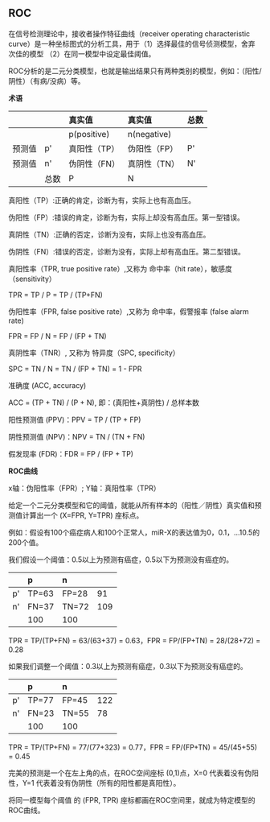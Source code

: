 ## ROC 
在信号检测理论中，接收者操作特征曲线（receiver operating characteristic curve）是一种坐标图式的分析工具，用于（1）选择最佳的信号侦测模型，舍弃次佳的模型
（2）在同一模型中设定最佳阈值。

ROC分析的是二元分类模型，也就是输出结果只有两种类别的模型，例如：（阳性/阴性）（有病/没病）等。

**术语**

|  |  | 真实值 | 真实值 | 总数 |
| :--- | :--- | :--- | :--- | :--- | 
|  |  | p(positive) | n(negative) |  |
| 预测值 | p' | 真阳性（TP） | 伪阳性（FP） | P' |
| 预测值 | n' | 伪阴性（FN） | 真阴性（TN） | N' |
|  | 总数 | P | N | 

真阳性（TP）:正确的肯定，诊断为有，实际上也有高血压。

伪阳性（FP）:错误的肯定，诊断为有，实际上却没有高血压。第一型错误。

真阴性（TN）:正确的否定，诊断为没有，实际上也没有高血压。

伪阴性（FN）:错误的否定，诊断为没有，实际上却有高血压。第二型错误。

真阳性率（TPR, true positive rate）,又称为 命中率（hit rate），敏感度（sensitivity）

TPR = TP / P = TP / (TP+FN)

伪阳性率（FPR, false positive rate）,又称为 命中率，假警报率 (false alarm rate)

FPR = FP / N = FP / (FP + TN)

真阴性率（TNR）, 又称为 特异度（SPC, specificity）

SPC = TN / N = TN / (FP + TN) = 1 - FPR

准确度 (ACC, accuracy)

ACC = (TP + TN) / (P + N), 即：(真阳性+真阴性) / 总样本数

阳性预测值 (PPV)：PPV = TP / (TP + FP)

阴性预测值 (NPV)：NPV = TN / (TN + FN)

假发现率 (FDR)：FDR = FP / (FP + TP)

**ROC曲线**

x轴：伪阳性率（FPR）; Y轴：真阳性率（TPR）

给定一个二元分类模型和它的阈值，就能从所有样本的（阳性／阴性）真实值和预测值计算出一个 (X=FPR, Y=TPR) 座标点。

例如：假设有100个癌症病人和100个正常人，miR-X的表达值为0，0.1，...10.5的200个值。

我们假设一个阈值：0.5以上为预测有癌症，0.5以下为预测没有癌症的。

||  p | n ||
| :--- | :--- | :--- | :--- |
| p' | TP=63 | FP=28 | 91 |
| n' | FN=37 | TN=72 | 109 |
|| 100 | 100 |

TPR = TP/(TP+FN) = 63/(63+37) = 0.63，FPR = FP/(FP+TN) = 28/(28+72) = 0.28

如果我们调整一个阈值：0.3以上为预测有癌症，0.3以下为预测没有癌症的。

||  p | n ||
| :--- | :--- | :--- | :--- |
| p' | TP=77 | FP=45 | 122 |
| n' | FN=23 | TN=55 | 78 |
|| 100 | 100 |

TPR = TP/(TP+FN) = 77/(77+323) = 0.77，FPR = FP/(FP+TN) = 45/(45+55) = 0.45

完美的预测是一个在左上角的点，在ROC空间座标 (0,1)点，X=0 代表着没有伪阳性，Y=1 代表着没有伪阴性（所有的阳性都是真阳性）。

将同一模型每个阈值 的 (FPR, TPR) 座标都画在ROC空间里，就成为特定模型的ROC曲线。








